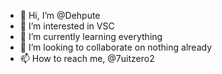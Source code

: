 - 👋 Hi, I’m @Dehpute
- 👀 I’m interested in VSC
- 🌱 I’m currently learning everything
- 💞️ I’m looking to collaborate on nothing already
- 📫 How to reach me, @7uitzero2

<!---
Dehpute/Dehpute is a ✨ special ✨ repository because its `README.md` (this file) appears on your GitHub profile.
You can click the Preview link to take a look at your changes.
--->
